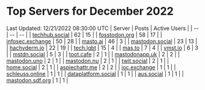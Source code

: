 # Top Servers for December 2022
Last Updated: 12/21/2022 08:30:00 UTC
| Server | Posts | Active Users |
| -- | -- | -- |
| [techhub.social](https://techhub.social/tags/PowerShell) | 62 | 15 |
| [fosstodon.org](https://fosstodon.org/tags/PowerShell) | 58 | 17 |
| [infosec.exchange](https://infosec.exchange/tags/PowerShell) | 50 | 28 |
| [masto.ai](https://masto.ai/tags/PowerShell) | 46 | 3 |
| [mastodon.social](https://mastodon.social/tags/PowerShell) | 23 | 13 |
| [hachyderm.io](https://hachyderm.io/tags/PowerShell) | 22 | 19 |
| [tech.lgbt](https://tech.lgbt/tags/PowerShell) | 15 | 4 |
| [mas.to](https://mas.to/tags/PowerShell) | 7 | 4 |
| [vmst.io](https://vmst.io/tags/PowerShell) | 6 | 3 |
| [mstdn.social](https://mstdn.social/tags/PowerShell) | 5 | 3 |
| [toot.cafe](https://toot.cafe/tags/PowerShell) | 2 | 1 |
| [mastodonapp.uk](https://mastodonapp.uk/tags/PowerShell) | 2 | 2 |
| [mastodon.uno](https://mastodon.uno/tags/PowerShell) | 2 | 1 |
| [mastodon.nu](https://mastodon.nu/tags/PowerShell) | 2 | 1 |
| [twit.social](https://twit.social/tags/PowerShell) | 2 | 1 |
| [home.social](https://home.social/tags/PowerShell) | 2 | 1 |
| [aspiechattr.me](https://aspiechattr.me/tags/PowerShell) | 2 | 2 |
| [ioc.exchange](https://ioc.exchange/tags/PowerShell) | 1 | 1 |
| [schleuss.online](https://schleuss.online/tags/PowerShell) | 1 | 1 |
| [dataplatform.social](https://dataplatform.social/tags/PowerShell) | 1 | 1 |
| [aus.social](https://aus.social/tags/PowerShell) | 1 | 1 |
| [mastodon.sdf.org](https://mastodon.sdf.org/tags/PowerShell) | 1 | 1 |
